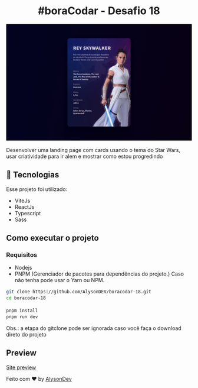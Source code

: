 <strong><h1 align="center">#boraCodar - Desafio 18</h1></strong>

![Preview Projeto](.github/boracodar18.png)

Desenvolver uma landing page com cards usando o tema do Star Wars, usar criatividade para ir alem e mostrar como estou progredindo

## :rocket: Tecnologias 

Esse projeto foi utilizado:

- ViteJs
- ReactJs
- Typescript
- Sass

## Como executar o projeto

### Requisitos

- Nodejs
- PNPM (Gerenciador de pacotes para dependências do projeto.) Caso não tenha pode usar o Yarn ou NPM.

```bash
git clone https://github.com/AlysonDEV/boracodar-18.git
cd boracodar-18

pnpm install
pnpm run dev
```

Obs.: a etapa do gitclone pode ser ignorada caso você faça o download direto do projeto

## Preview

[Site preview](https://boracodar-18.vercel.app/)

Feito com ♥ by [AlysonDev](https://github.com/AlysonDEV)
